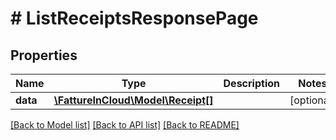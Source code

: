 # # ListReceiptsResponsePage

## Properties

Name | Type | Description | Notes
------------ | ------------- | ------------- | -------------
**data** | [**\FattureInCloud\Model\Receipt[]**](Receipt.md) |  | [optional]

[[Back to Model list]](../../README.md#models) [[Back to API list]](../../README.md#endpoints) [[Back to README]](../../README.md)
